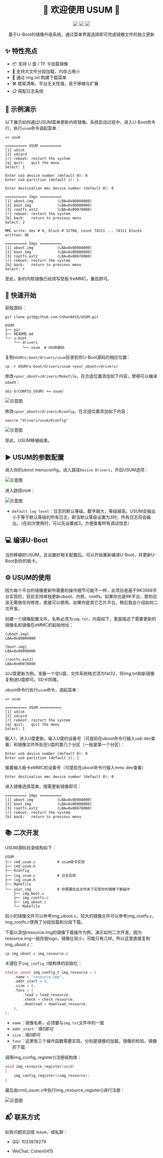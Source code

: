 <h1 align="center">🌟 欢迎使用 USUM 🌟</h1>

<p align="center">
  <img src="https://img.shields.io/badge/Platform-U--Boot-blue" />
  <img src="https://img.shields.io/badge/License-MIT-green" />
  <img src="https://img.shields.io/badge/Author-Cohen0415-orange" />
</p>

<p align="center">
  基于U-Boot的镜像升级系统，通过菜单界面选择即可完成镜像文件的独立更新
</p>

## ✨ 特性亮点

- 📦 支持 U 盘 / TF 卡加载镜像
- 🧩 支持大文件分段加载，内存占用小
- 🔧 通过 img.txt 构建下载菜单
- 🛠️ 框架清晰，平台无关性强，易于移植与扩展
- 📋 搭配日志系统

## 📸 示例演示

以下展示如何通过USUM菜单更新内核镜像。系统启动过程中，进入U-Boot命令行，执行`usum`命令调起菜单：

```shell
=> usum

========== USUM ==========
[1] udisk
[2] sdcard
[r] reboot: restart the system
[q] quit:   quit the menu
Select: 1

Enter usb device number (default 0): 0
Enter usb partition (default 1): 1

Enter destination mmc device number (default 0): 0

========== Imgs ==========
[1] uboot.img           (LBA=0x00004000)
[2] boot.img            (LBA=0x00008000)
[3] rootfs.ext2         (LBA=0x00078000)
[r] reboot: restart the system
[b] back:   return to previous menu
Select: 2

MMC write: dev # 0, block # 32768, count 74311 ... 74311 blocks written: OK

========== Imgs ==========
[1] uboot.img           (LBA=0x00004000)
[2] boot.img            (LBA=0x00008000)
[3] rootfs.ext2         (LBA=0x00078000)
[r] reboot: restart the system
[b] back:   return to previous menu
Select: r
```

至此，新的内核镜像已经烧写至板卡eMMC，重启即可。

## 🚀 快速开始

获取源码：

```shell
git clone git@github.com:Cohen0415/USUM.git
```

```shell
USUM
├── pic
├── README.md
└── u-boot
    └── drivers
        └── usum  # USUM源码
```

复制`USUM/u-boot/drivers/usum`目录到你U-Boot源码的相应位置：

```shell
cp -r USUM/u-boot/drivers/usum <your_uboot>/drivers/ 
```

修改`<your_uboot>/drivers/Makefile`，在合适位置添加如下内容，使得可以编译usum：

```shell
obj-$(CONFIG_USUM) += usum/
```

![示意图](pic/01.bmp)

修改`<your_uboot>/drivers/Kconfig`，在合适位置添加如下内容：

```shell
source "drivers/usum/Kconfig"
```

![示意图](pic/02.bmp)  

至此，USUM移植结束。  

## ▶️ USUM的参数配置

进入你的uboot menuconfig。进入路径`Device Drivers`，开启USUM选项：

![示意图](pic/03.bmp)

进入路径`USUM`：

![示意图](pic/04.bmp)

+ `Default log level`：日志的默认等级。数字越大，等级越高。USUM会输出小于等于默认等级的所有日志。即当默认等级设置为3时，所有日志将会输出。（在初次使用时，可以先设置成3，方便查看所有调试信息）

## 💻 编译U-Boot

当你移植好USUM，且设置好相关配置后。可以开始重新编译U-Boot，并更新U-Boot到你的板卡。

## ⚙️ USUM的使用

因为每个平台的镜像更新所需要的操作细节可能不一样，此项目是基于RK3568平台实现的，目前支持单独更新uboot、内核、rootfs。如果你也是RK平台，那你应该无需做任何修改，直接可以使用。如果你是其它芯片平台，稍后我会介绍如何二次开发。

创建一个镜像配置文件，名称必须为`img.txt`，内容如下，里面描述了需要更新的镜像名和镜像在eMMC的起始地址：

```shell
[uboot.img]
LBA=0x00004000

[boot.img]
LBA=0x00008000

[rootfs.ext2]
LBA=0x00078000
```

以U盘更新为例。准备一个空U盘，文件系统格式须为fat32，将img.txt和新镜像复制进U盘即可。SD卡同理。

uboot命令行执行`usum`命令，调起菜单：

```shell
=> usum

========== USUM ==========
[1] udisk
[2] sdcard
[r] reboot: restart the system
[q] quit:   quit the menu
Select: 1
```

输入1，进入U盘更新。输入U盘的设备号（可提前在uboot命令行输入usb dev查看）和镜像文件所处在U盘的第几个分区（一般是第一个分区）：

```shell
Enter usb device number (default 0): 0
Enter usb partition (default 1): 1
```

接着输入板卡eMMC的设备号（可提前在uboot命令行输入mmc dev查看）

```shell
Enter destination mmc device number (default 0): 0
```

进入镜像选择菜单，按需更新镜像即可：

```shell
========== Imgs ==========
[1] uboot.img           (LBA=0x00004000)
[2] boot.img            (LBA=0x00008000)
[3] rootfs.ext2         (LBA=0x00078000)
[r] reboot: restart the system
[b] back:   return to previous menu
```

## 📚 二次开发

USUM源码目录结构如下：

```shell
USUM
├── cmd_usum.c          # usum命令实现
├── cmd_usum.h
├── Kconfig
├── log_usum.c          # 日志实现
├── log_usum.h
├── Makefile
└── your_img            # 你需要在此文件夹下实现你的镜像下载操作
    ├── img_boot.c
    ├── img_rootfs.c
    ├── img_uboot.c
    └── Makefile
```

较小的镜像文件可以参考img_uboot.c。较大的镜像文件可以参考img_rootfs.c，img_rootfs.c使用了分段加载和分段下载。

下面以添加resource.img的镜像下载操作为例，演示如何二次开发。因为resource.img一般存放logo，镜像比较小，可能只有几M，所以这里直接复制img_uboot.c：

```shell
cp img_uboot.c img_resource.c
```

关键在于`img_config_t`结构体的初始化：

```c
static const img_config_t img_resource = {
    .name = "resource.img",
    .addr_start = 0,
    .size = 0,
    .funs = {
        .load = load_resource,
        .check = check_resource,
        .download = download_resource,
    },
};
```

+ `name`：镜像名称，必须要与`img.txt`文件中的一致
+ `addr_start`：填0即可
+ `size`：填0即可
+ `funs`：这里有三个操作函数需要实现，分别是镜像的加载，镜像的检验，镜像的下载

调用img_config_register()注册结构体：

```c
void img_resource_register(void)
{
    img_config_register(&img_resource);
}
```

最后由cmd_usum.c中执行img_resource_register()进行注册：

![示意图](pic/05.bmp)

## 📬 联系方式

如有问题欢迎提 issue，或私聊：

 - QQ: 1033878279

- WeChat: Cohen0415
